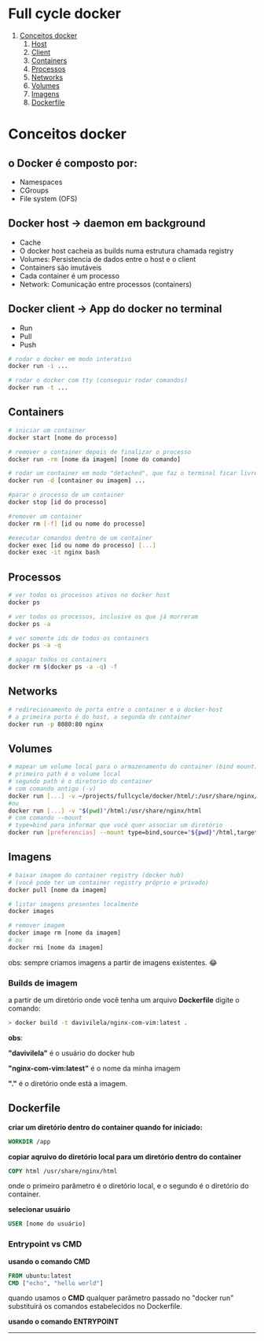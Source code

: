 # Full cycle docker

1. [Conceitos docker](#conceitos)
   1. [Host](#host)
   2. [Client](#client)
   3. [Containers](#containers)
   4. [Processos](#processos)
   5. [Networks](#networks)
   6. [Volumes](#volumes)
   7. [Imagens](#imagens)
   8. [Dockerfile](#dockerfile)

# Conceitos docker <a name="conceitos"></a>

## **o Docker é composto por:**

- Namespaces
- CGroups
- File system (OFS)

## Docker host -> daemon em background <a name="host"></a>

- Cache
- O docker host cacheia as builds numa estrutura chamada registry
- Volumes: Persistencia de dados entre o host e o client
- Containers são imutáveis
- Cada container é um processo
- Network: Comunicação entre processos (containers)

## Docker client -> App do docker no terminal <a name="client"></a>

- Run
- Pull
- Push

```bash
# rodar o docker em modo interativo
docker run -i ...

# rodar o docker com tty (conseguir rodar comandos)
docker run -t ...
```

## Containers <a name="containers"></a>

```bash
# iniciar um container
docker start [nome do processo]

# remover o container depois de finalizar o processo
docker run -rm [nome da imagem] [nome do comando]

# rodar um container em modo "detached", que faz o terminal ficar livre
docker run -d [container ou imagem] ...

#parar o processo de um container
docker stop [id do processo]

#remover um container
docker rm [-f] [id ou nome do processo]

#executar comandos dentro de um container
docker exec [id ou nome do processo] [...]
docker exec -it nginx bash

```

## Processos <a name="processos"></a>

```bash
# ver todos os processos ativos no docker host
docker ps

# ver todos os processos, inclusive os que já morreram
docker ps -a

# ver somente ids de todos os containers
docker ps -a -q

# apagar todos os containers
docker rm $(docker ps -a -q) -f
```

## Networks <a name="networks"></a>

```bash
# redirecionamento de porta entre o container e o docker-host
# a primeira porta é do host, a segunda do container
docker run -p 8080:80 nginx
```

## Volumes <a name="volumes" /></a>

```bash
# mapear um volume local para o armazenamento do container (bind mount)
# primeiro path é o volume local
# segundo path é o diretorio do container
# com comando antigo (-v)
docker run [...] -v ~/projects/fullcycle/docker/html/:/usr/share/nginx/html
#ou
docker run [...] -v "$(pwd)"/html:/usr/share/nginx/html
# com comando --mount
# type=bind para informar que você quer associar um diretório
docker run [preferencias] --mount type=bind,source="${pwd}"/html,target=[volume destino] [imagem]
```

## Imagens <a name="imagens"></a>

```bash
# baixar imagem do container registry (docker hub)
# (você pode ter um container registry próprio e privado)
docker pull [nome da imagem]

# listar imagens presentes localmente
docker images

# remover imagem
docker image rm [nome da imagem]
# ou
docker rmi [nome da imagem]
```

obs: sempre criamos imagens a partir de imagens existentes. :joy:

### Builds de imagem

a partir de um diretório onde você tenha um arquivo **Dockerfile**
digite o comando:

```bash
> docker build -t davivilela/nginx-com-vim:latest .
```

**obs**: 

**"davivilela"** é o usuário do docker hub

**"nginx-com-vim:latest"** é o nome da minha imagem

**"."** é o diretório onde está a imagem.

## Dockerfile <a name="dockerfile"></a>

**criar um diretório dentro do container quando for iniciado:**
```Dockerfile
WORKDIR /app
```

**copiar aqruivo do diretório local para um diretório dentro do container**

```Dockerfile
COPY html /usr/share/nginx/html
```
onde o primeiro parâmetro é o diretório local, e o segundo é o diretório do container.

**selecionar usuário**
```Dockerfile
USER [nome do usuário]
```

### Entrypoint vs CMD

**usando o comando CMD**
```Dockerfile
FROM ubuntu:latest
CMD ["echo", "hello world"]
```

quando usamos o **CMD** qualquer parâmetro passado no "docker run" substituirá
os comandos estabelecidos no Dockerfile.

**usando o comando ENTRYPOINT**



****

